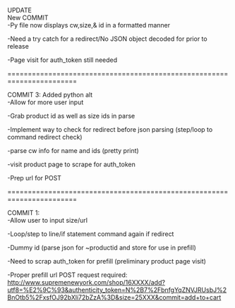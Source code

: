 UPDATE  
New COMMIT  
-Py file now displays cw,size,& id in a formatted manner  

-Need a try catch for a redirect/No JSON object decoded for prior to release  

-Page visit for auth_token still needed  


=======================================================================

COMMIT 3: Added python alt  
-Allow for more user input  

-Grab product id as well as size ids in parse  

-Implement way to check for redirect before json parsing (step/loop to command redirect check)  

-parse cw info for name and ids (pretty print)  

-visit product page to scrape for auth_token  

-Prep url for POST  



=======================================================================


COMMIT 1:  
-Allow user to input size/url  

-Loop/step to line/if statement command again if redirect  

-Dummy id (parse json for ~productid and store for use in prefill)  

-Need to scrap auth_token for prefill (preliminary product page visit)  

-Proper prefill url POST request required:
http://www.supremenewyork.com/shop/16XXXX/add?utf8=%E2%9C%93&authenticity_token=N%2B7%2FbnfgYqZNVJRUsbJ%2BnOtb5%2FxsfOJ92bXli72bZzA%3D&size=25XXX&commit=add+to+cart  



